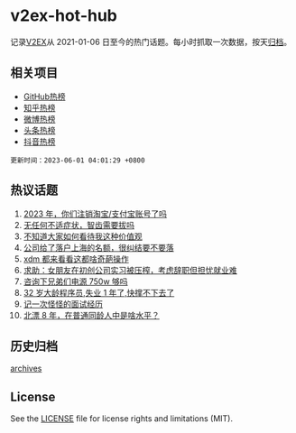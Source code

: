# v2ex-hot-hub

 记录[V2EX](https://www.v2ex.com/)从 2021-01-06 日至今的热门话题。每小时抓取一次数据，按天[归档](archives)。
 
 ## 相关项目

- [GitHub热榜](https://github.com/it985/github-hot-hub)
- [知乎热榜](https://github.com/it985/zhihu-hot-hub)
- [微博热榜](https://github.com/it985/weibo-hot-hub)
- [头条热榜](https://github.com/it985/toutiao-hot-hub)
- [抖音热榜](https://github.com/it985/douyin-hot-hub)


 `更新时间：2023-06-01 04:01:29 +0800`

## 热议话题

1. [2023 年，你们注销淘宝/支付宝账号了吗](https://www.v2ex.com/t/944504)
1. [无任何不适症状，智齿需要拔吗](https://www.v2ex.com/t/944421)
1. [不知道大家如何看待我这种价值观](https://www.v2ex.com/t/944447)
1. [公司给了落户上海的名额，很纠结要不要落](https://www.v2ex.com/t/944493)
1. [xdm 都来看看这都啥奇葩操作](https://www.v2ex.com/t/944414)
1. [求助：女朋友在初创公司实习被压榨，考虑辞职但担忧就业难](https://www.v2ex.com/t/944462)
1. [咨询下兄弟们电源 750w 够吗](https://www.v2ex.com/t/944383)
1. [32 岁大龄程序员,失业 1 年了,快撑不下去了](https://www.v2ex.com/t/944545)
1. [记一次怪怪的面试经历](https://www.v2ex.com/t/944385)
1. [北漂 8 年，在普通同龄人中是啥水平？](https://www.v2ex.com/t/944511)

## 历史归档

[archives](archives)

## License

See the [LICENSE](LICENSE) file for license rights and limitations (MIT).
